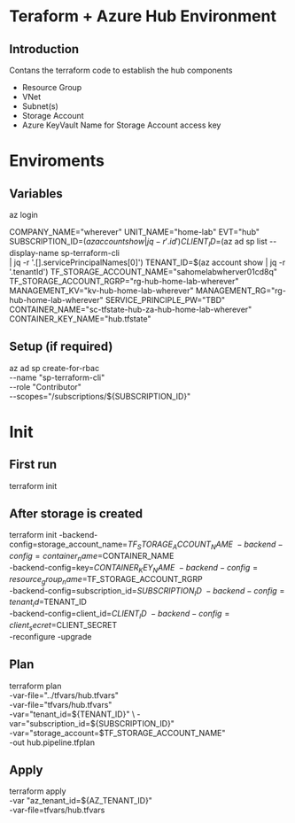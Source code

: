# Teraform + Azure Hub Environment

## Introduction

Contans the terraform code to establish the hub components
* Resource Group
* VNet
* Subnet(s)
* Storage Account
* Azure KeyVault Name for Storage Account access key

# Enviroments

## Variables
az login

COMPANY_NAME="wherever"
UNIT_NAME="home-lab"
EVT="hub"
SUBSCRIPTION_ID=$(az account show | jq -r '.id')
CLIENT_ID=$(az ad sp list --display-name sp-terraform-cli \
    | jq -r '.[].servicePrincipalNames[0]')
TENANT_ID=$(az account show | jq -r '.tenantId')
TF_STORAGE_ACCOUNT_NAME="sahomelabwherver01cd8q"
TF_STORAGE_ACCOUNT_RGRP="rg-hub-home-lab-wherever"
MANAGEMENT_KV="kv-hub-home-lab-wherever"
MANAGEMENT_RG="rg-hub-home-lab-wherever"
SERVICE_PRINCIPLE_PW="TBD"
CONTAINER_NAME="sc-tfstate-hub-za-hub-home-lab-wherever"
CONTAINER_KEY_NAME="hub.tfstate"

## Setup (if required)
az ad sp create-for-rbac \
  --name "sp-terraform-cli" \
  --role "Contributor" \
  --scopes="/subscriptions/${SUBSCRIPTION_ID}"

# Init
## First run
terraform init

## After storage is created
terraform init -backend-config=storage_account_name=$TF_STORAGE_ACCOUNT_NAME \
    -backend-config=container_name=$CONTAINER_NAME \
    -backend-config=key=$CONTAINER_KEY_NAME \
    -backend-config=resource_group_name=$TF_STORAGE_ACCOUNT_RGRP \
    -backend-config=subscription_id=$SUBSCRIPTION_ID \
    -backend-config=tenant_id=$TENANT_ID \
    -backend-config=client_id=$CLIENT_ID \
    -backend-config=client_secret=$CLIENT_SECRET \
    -reconfigure -upgrade

## Plan
terraform plan \
  -var-file="../tfvars/hub.tfvars" \
  -var-file="tfvars/hub.tfvars" \
  -var="tenant_id=${TENANT_ID}" \
  -var="subscription_id=${SUBSCRIPTION_ID}" \
  -var="storage_account=$TF_STORAGE_ACCOUNT_NAME" \
  -out hub.pipeline.tfplan

## Apply
terraform apply \
  -var "az_tenant_id=${AZ_TENANT_ID}" \
  -var-file=tfvars/hub.tfvars
